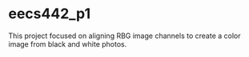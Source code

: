 # eecs442_p1

This project focused on aligning RBG image channels to create a color image from black and white photos.

